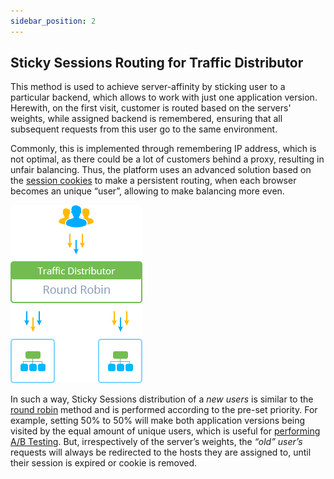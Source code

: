 ```yaml
---
sidebar_position: 2
---
```


## Sticky Sessions Routing for Traffic Distributor

This method is used to achieve server-affinity by sticking user to a particular backend, which allows to work with just one application version. Herewith, on the first visit, customer is routed based on the servers' weights, while assigned backend is remembered, ensuring that all subsequent requests from this user go to the same environment.

Commonly, this is implemented through remembering IP address, which is not optimal, as there could be a lot of customers behind a proxy, resulting in unfair balancing. Thus, the platform uses an advanced solution based on the [session cookies](https://en.wikipedia.org/wiki/HTTP_cookie#Session_cookie) to make a persistent routing, when each browser becomes an unique “user”, allowing to make balancing more even.

<div style={{
    display:'flex',
    justifyContent: 'center',
    margin: '0 0 1rem 0'
}}>

![Locale Dropdown](./img/StickySessions/1.png)

</div>

In such a way, Sticky Sessions distribution of a _new users_ is similar to the [round robin](/docs/ApplicationSetting/Traffic%20Distributor/Routing%20Methods/Round%20Robin) method and is performed according to the pre-set priority. For example, setting 50% to 50% will make both application versions being visited by the equal amount of unique users, which is useful for [performing A/B Testing](/docs/ApplicationSetting/Traffic%20Distributor/Use%20Cases/A-B%20Testing). But, irrespectively of the server’s weights, the _“old” user’s_ requests will always be redirected to the hosts they are assigned to, until their session is expired or cookie is removed.
